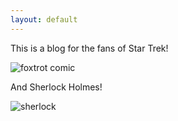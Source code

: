 ```yaml
---
layout: default
---
```


This is a blog for the fans of Star Trek!

![foxtrot comic](https://cdn.shopify.com/s/files/1/0815/7955/products/8x10-conventionalattire.png?v=1525293811)

And Sherlock Holmes!

![sherlock](https://https://i.etsystatic.com/6889267/r/il/729735/431782531/il_794xN.431782531_povk.jpg)
